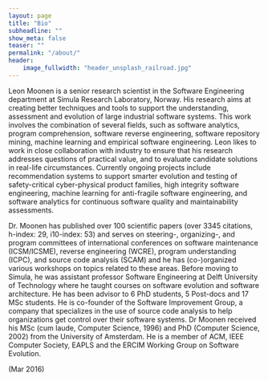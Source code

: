 ```yaml
---
layout: page
title: "Bio"
subheadline: ""
show_meta: false
teaser: ""
permalink: "/about/"
header:
    image_fullwidth: "header_unsplash_railroad.jpg"
---
```


Leon Moonen is a senior research scientist in the Software Engineering department at Simula Research Laboratory, Norway. His research aims at creating better techniques and tools to support the understanding, assessment and evolution of large industrial software systems. This work involves the combination of several fields, such as software analytics, program comprehension, software reverse engineering, software repository mining, machine learning and empirical software engineering. Leon likes to work in close collaboration with industry to ensure that his research addresses questions of practical value, and to evaluate candidate solutions in real-life circumstances. Currently ongoing projects include recommendation systems to support smarter evolution and testing of safety-critical cyber-physical product families, high integrity software engineering, machine learning for anti-fragile software engineering, and software analytics for continuous software quality and maintainability assessments.

Dr. Moonen has published over 100 scientific papers (over 3345 citations, h-index: 29, i10-index: 53) and serves on steering-, organizing-, and program committees of international conferences on software maintenance (ICSM/ICSME), reverse engineering (WCRE), program understanding (ICPC), and source code analysis (SCAM) and he has (co-)organized various workshops on topics related to these areas. Before moving to Simula, he was assistant professor Software Engineering at Delft University of Technology where he taught courses on software evolution and software architecture. He has been advisor to 6 PhD students, 5 Post-docs and 17 MSc students. He is co-founder of the Software Improvement Group, a company that specializes in the use of source code analysis to help organizations get control over their software systems. Dr Moonen received his MSc (cum laude, Computer Science, 1996) and PhD (Computer Science, 2002) from the University of Amsterdam. He is a member of ACM, IEEE Computer Society, EAPLS and the ERCIM Working Group on Software Evolution.

(Mar 2016)